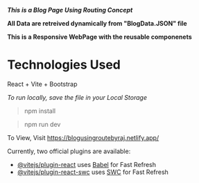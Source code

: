 ***This is a Blog Page Using Routing Concept***

**All Data are retreived dynamically from "BlogData.JSON" file**

**This is a Responsive WebPage with the reusable componenets**


# Technologies Used
React + Vite + Bootstrap

*To run locally, save the file in your Local Storage*
>npm install

>npm run dev

To View,
Visit https://blogusingroutebyraj.netlify.app/



Currently, two official plugins are available:

- [@vitejs/plugin-react](https://github.com/vitejs/vite-plugin-react/blob/main/packages/plugin-react/README.md) uses [Babel](https://babeljs.io/) for Fast Refresh
- [@vitejs/plugin-react-swc](https://github.com/vitejs/vite-plugin-react-swc) uses [SWC](https://swc.rs/) for Fast Refresh
